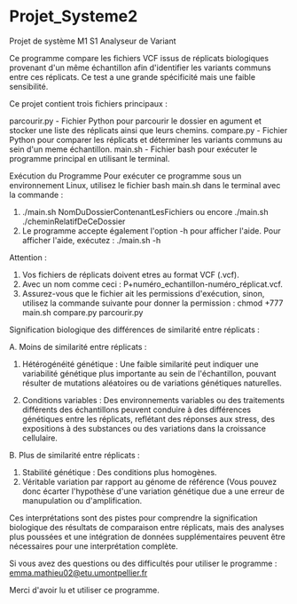 # Projet_Systeme2
Projet de système M1 S1
Analyseur de Variant

Ce programme compare les fichiers VCF issus de réplicats biologiques provenant d'un même échantillon afin d'identifier les variants communs entre ces réplicats. 
Ce test a une grande spécificité mais une faible sensibilité.


Ce projet contient trois fichiers principaux :

parcourir.py - Fichier Python pour parcourir le dossier en agument et stocker une liste des réplicats ainsi que leurs chemins.
compare.py - Fichier Python pour comparer les réplicats et déterminer les variants communs au sein d'un meme échantillon.
main.sh - Fichier bash pour exécuter le programme principal en utilisant le terminal.

Exécution du Programme
Pour exécuter ce programme sous un environnement Linux, utilisez le fichier bash main.sh dans le terminal avec la commande : 
1. ./main.sh NomDuDossierContenantLesFichiers ou encore ./main.sh ./cheminRelatifDeCeDossier
2. Le programme accepte également l'option -h pour afficher l'aide. Pour afficher l'aide, exécutez :
./main.sh -h


Attention : 
1. Vos fichiers de réplicats doivent etres au format VCF (.vcf).
2. Avec un nom comme ceci : P+numéro_echantillon-numéro_réplicat.vcf.
3. Assurez-vous que le fichier ait les permissions d'exécution, sinon, utilisez la commande suivante pour donner la permission :
chmod +777 main.sh compare.py parcourir.py


Signification biologique des différences de similarité entre réplicats :

A. Moins de similarité entre réplicats :
  1. Hétérogénéité génétique : Une faible similarité peut indiquer une variabilité génétique plus importante au sein de l'échantillon, pouvant résulter de mutations aléatoires ou de variations génétiques naturelles.

  2. Conditions variables : Des environnements variables ou des traitements différents des échantillons peuvent conduire à des différences génétiques entre les réplicats, reflétant des réponses aux stress, des expositions à des substances ou des variations dans la croissance cellulaire.


B. Plus de similarité entre réplicats :
  1. Stabilité génétique : Des conditions plus homogènes.
  2. Véritable variation par rapport au génome de référence (Vous pouvez donc écarter l'hypothèse d'une variation génétique due a une erreur de manupulation ou d'amplification.

Ces interprétations sont des pistes pour comprendre la signification biologique des résultats de comparaison entre réplicats, mais des analyses plus poussées et une intégration de données supplémentaires peuvent être nécessaires pour une interprétation complète.

Si vous avez des questions ou des difficultés pour utiliser le programme : emma.mathieu02@etu.umontpellier.fr

Merci d'avoir lu et utiliser ce programme.
